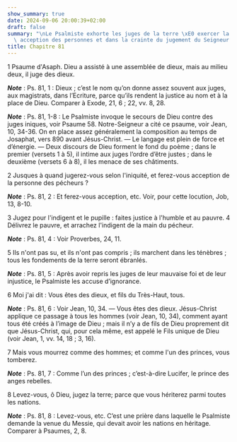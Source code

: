 ```yaml
---
show_summary: true
date: 2024-09-06 20:00:39+02:00
draft: false
summary: "\nLe Psalmiste exhorte les juges de la terre \xE0 exercer la justice sans\
  \ acception des personnes et dans la crainte du jugement du Seigneur.\n"
title: Chapitre 81
---
```





1 Psaume d'Asaph. Dieu a assisté à une assemblée de dieux, mais au milieu deux, il juge des dieux.

***Note*** :  Ps. 81, 1 : Dieux ; c’est le nom qu’on donne assez souvent aux juges, aux magistrats, dans l’Ecriture, parce qu’ils rendent la justice au nom et à la place de Dieu. Comparer à Exode, 21, 6 ; 22, vv. 8, 28.

***Note*** :  Ps. 81, 1-8 : Le Psalmiste invoque le secours de Dieu contre des juges iniques, voir Psaume 58. Notre-Seigneur a cité ce psaume, voir Jean, 10, 34-36. On en place assez généralement la composition au temps de Josaphat, vers 890 avant Jésus-Christ. ― Le langage est plein de force et d’énergie. ― Deux discours de Dieu forment le fond du poème ; dans le premier (versets 1 à 5), il intime aux juges l’ordre d’être justes ; dans le deuxième (versets 6 à 8), il les menace de ses châtiments.


2 Jusques à quand jugerez-vous selon l'iniquité, et ferez-vous acception de la personne des pécheurs ?

***Note*** :  Ps. 81, 2 : Et ferez-vous acception, etc. Voir, pour cette locution, Job, 13, 8-10.


3 Jugez pour l'indigent et le pupille : faites justice à l'humble et au pauvre. 4 Délivrez le pauvre, et arrachez l'indigent de la main du pécheur.

***Note*** :  Ps. 81, 4 : Voir Proverbes, 24, 11.


5 Ils n'ont pas su, et ils n'ont pas compris ; ils marchent dans les ténèbres ; tous les fondements de la terre seront ébranlés.

***Note*** :  Ps. 81, 5 : Après avoir repris les juges de leur mauvaise foi et de leur injustice, le Psalmiste les accuse d’ignorance.


6 Moi j'ai dit : Vous êtes des dieux, et fils du Très-Haut, tous.

***Note*** :  Ps. 81, 6 : Voir Jean, 10, 34. ― Vous êtes des dieux. Jésus-Christ applique ce passage à tous les hommes (voir Jean, 10, 34), comment ayant tous été créés à l’image de Dieu ; mais il n’y a de fils de Dieu proprement dit que Jésus-Christ, qui, pour cela même, est appelé le Fils unique de Dieu (voir Jean, 1, vv. 14, 18 ; 3, 16).

7 Mais vous mourrez comme des hommes; et comme l'un des princes, vous tomberez.

***Note*** :  Ps. 81, 7 : Comme l’un des princes ; c’est-à-dire Lucifer, le prince des anges rebelles.


8 Levez-vous, ô Dieu, jugez la terre; parce que vous hériterez parmi toutes les nations.

***Note*** :  Ps. 81, 8 : Levez-vous, etc. C’est une prière dans laquelle le Psalmiste demande la venue du Messie, qui devait avoir les nations en héritage. Comparer à Psaumes, 2, 8.

